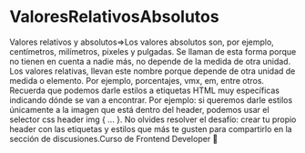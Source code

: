 # ValoresRelativosAbsolutos
Valores relativos y absolutos=>Los valores absolutos son, por ejemplo, centímetros, milímetros, pixeles y pulgadas. Se llaman de esta forma porque no tienen en cuenta a nadie más, no depende de la medida de otra unidad.  Los valores relativas, llevan este nombre porque depende de otra unidad de medida o elemento. Por ejemplo, porcentajes, vmx, em, entre otros.  Recuerda que podemos darle estilos a etiquetas HTML muy específicas indicando dónde se van a encontrar. Por ejemplo: si queremos darle estilos únicamente a la imagen que está dentro del header, podemos usar el selector css header img { ... }.  No olvides resolver el desafío: crear tu propio header con las etiquetas y estilos que más te gusten para compartirlo en la sección de discusiones.Curso de Frontend Developer 💚
